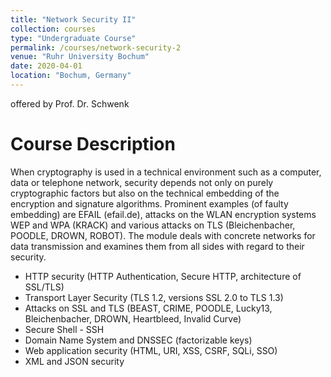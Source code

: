 ```yaml
---
title: "Network Security II"
collection: courses
type: "Undergraduate Course"
permalink: /courses/network-security-2
venue: "Ruhr University Bochum"
date: 2020-04-01
location: "Bochum, Germany"
---
```


offered by Prof. Dr. Schwenk

Course Description
======

When cryptography is used in a technical environment such as a computer, data or telephone network, security depends not only on purely cryptographic factors but also on the technical embedding of the encryption and signature algorithms.
Prominent examples (of faulty embedding) are EFAIL (efail.de), attacks on the WLAN encryption systems WEP and WPA (KRACK) and various attacks on TLS (Bleichenbacher, POODLE, DROWN, ROBOT).
The module deals with concrete networks for data transmission and examines them from all sides with regard to their security.

* HTTP security (HTTP Authentication, Secure HTTP, architecture of SSL/TLS)
* Transport Layer Security (TLS 1.2, versions SSL 2.0 to TLS 1.3)
* Attacks on SSL and TLS (BEAST, CRIME, POODLE, Lucky13, Bleichenbacher, DROWN, Heartbleed, Invalid Curve)
* Secure Shell - SSH
* Domain Name System and DNSSEC (factorizable keys)
* Web application security (HTML, URI, XSS, CSRF, SQLi, SSO)
* XML and JSON security

